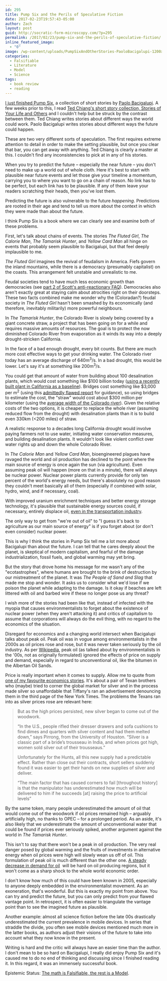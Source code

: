 ```yaml
---
id: 295
title: Pump Six and the Perils of Speculative Fiction
date: 2017-02-23T19:57:43-05:00
author: Zach
layout: post
guid: http://socratic-form-microscopy.com/?p=295
permalink: /2017/02/23/pump-six-and-the-perils-of-speculative-fiction/
inline_featured_image:
  - "0"
image: /wp-content/uploads/PumpSixAndOtherStories-PaoloBacigalupi-1200x1806.jpg
categories:
  - Falsifiable
  - Literature
  - Model
  - Science
tags:
  - book review
  - reading
---
```

<a href="https://www.goodreads.com/review/show/1917510971?book_show_action=false&amp;from_review_page=1">I just finished Pump Six</a>, a collection of short stories by <a href="http://windupstories.com/">Paolo Bacigalupi</a>. A few weeks prior to this, I read <a href="https://www.goodreads.com/review/show/1858807711?book_show_action=false&amp;from_review_page=1">Ted Chiang's short story collection, Stories of Your Life and Others</a> and I couldn't help but be struck by the contrast between them. Ted Chiang writes stories about different ways the world could work. Paolo Bacigalupi writes stories about different ways the future could happen.

These are two very different sorts of speculation. The first requires extreme attention to detail in order to make the setting plausible, but once you clear that bar, you can get away with anything. Ted Chiang is clearly a master at this. I couldn't find any inconsistencies to pick at in any of his stories.

When you try to predict the future – especially the near future – you don't need to make up a world out of whole cloth. Here it's best to start with plausible near future events and let those give your timeline a momentum, carrying you to where you want to go on a chain of reason. No link has to be perfect, but each link has to be plausible. If any of them leave your readers scratching their heads, then you've lost them.

Predicting the future is also vulnerable to the future <em>happening</em>. Predictions are rooted in their age and tend to tell us more about the context in which they were made than about the future.

I think Pump Six is a book where we can clearly see and examine both of these problems.

First, let's talk about chains of events. The stories <em>The Fluted Girl</em>, <em>The Calorie Man</em>, <em>The Tamarisk Hunter</em>, and <em>Yellow Card Man</em> all hinge on events that probably seem plausible to Bacigalupi, but that feel deeply implausible to me.

<em>The Fluted Girl</em> imagines the revival of feudalism in America. Fiefs govern the inland mountains, while there is a democracy (presumably capitalist) on the coasts. This arrangement felt unstable and unrealistic to me.

Feudal societies tend to have much less economic growth than democracies (see <a href="https://slatestarcodex.com/2013/10/20/the-anti-reactionary-faq/">part 2 of Scott's anti-reactionary FAQ</a>). Democracies also aren't exactly great at staying calm about atrocities right on their doorsteps. These two facts combined make me wonder why the (Coloradan?) feudal society in <em>The Fluted Girl</em> hasn't been smashed by its economically (and therefore, inevitably militarily) more powerful neighbours.

In <em>The Tamarisk Hunter</em>, the Colorado River is slowly being covered by a giant concrete straw, a project that has been going on for a while and requires massive amounts of resources. The goal is to protect the now diminished Colorado River from evaporation as it winds its way into a deeply drought-stricken California.

In the face of a bad enough drought, every bit counts. But there are much more cost effective ways to get your drinking water. The Colorado river today has an average discharge of 640m<sup>3</sup>/s. In a bad drought, this would be lower. Let's say it's at something like 200m<sup>3</sup>/s.

You could get that amount of water from building about 100 desalination plants, which would cost something like $100 billion today (<a href="http://www.mercurynews.com/2014/05/29/nations-largest-ocean-desalination-plant-goes-up-near-san-diego-future-of-the-california-coast/">using a recently built plant in California as a baseline</a>). Bridges cost something like $3,000 per m<sup>2</sup> (using this <a href="http://www.bv.transports.gouv.qc.ca/mono/0950935.pdf">admittedly flawed report</a> for guidance), so using bridges to estimate the cost, the "straw" would cost about $300 million per kilometer (using the <a href="https://www.gcex.com/grand-canyon-trivia/">average width of the Colorado river</a>). Given the relative costs of the two options, it is cheaper to replace the whole river (assuming reduced flow from the drought) with desalination plants than it is to build even 330km (&lt;200 miles) of straw.

A realistic response to a decades long California drought would involve paying farmers not to use water, initiating water conservation measures, and building desalination plants. It wouldn't look like violent conflict over water rights up and down the whole Colorado River.

In <em>The Calorie Man</em> and <em>Yellow Card Man</em>, bioengineered plagues have ravaged the world and oil production has declined to the point where the main source of energy is once again the sun (via agriculture). Even assuming peak oil will happen (more on that in a minute), there will always be nuclear power. Nuclear power plants currently provide for only ten percent of the world's energy needs, but there's absolutely no good reason they couldn't meet basically all of them (especially if combined with solar, hydro, wind, and if necessary, coal).

With improved uranium enrichment techniques and better energy storage technology, it's plausible that sustainable energy sources could, if necessary, entirely displace oil, <a href="https://www.tesla.com/">even in the transportation industry</a>.

The only way to get from "we're out of oil" to "I guess it's back to agriculture as our main source of energy" is if you forget about (or don't even consider) nuclear power.

This is why I think the stories in Pump Six tell me a lot more about Bacigalupi than about the future. I can tell that he cares deeply about the planet, is skeptical of modern capitalism, and fearful of the damage industrialization, fossil fuels, and global warming may yet bring.

But the story that drove home his message for me wasn't any of the "ecotastrophes", where humans are brought to the brink of destruction by our mistreatment of the planet. It was <em>The People of Sand and Slag</em> that made me stop and wonder. It asks us to consider what we'd lose if we poison the planet while adapting to the damage. Is it okay if beaches are left littered with oil and barbed wire if these no longer pose us any threat?

I wish more of the stories had been like that, instead of infected with the myopia that causes environmentalists to forget about the existence of nuclear power (when they aren't attacking it) and critics of capitalism to assume that corporations will always do the evil thing, with no regard to the economics of the situation.

Disregard for economics and a changing world intersect when Bacigalupi talks about peak oil. Peak oil was in vogue among environmentalists in the 2000s as oil prices rose and rose, but it was never taken seriously by the oil industry. As per <a href="https://en.wikipedia.org/wiki/Peak_oil">Wikipedia</a>, peak oil (as talked about by environmentalists in the '00s, not as originally formulated) ignored the effects of price on supply and demand, especially in regard to unconventional oil, like the bitumen in the Albertan Oil Sands.

Price is really important when it comes to supply. Allow me to quote from <a href="https://priceonomics.com/how-the-hunt-brothers-cornered-the-silver-market/">one of my favourite economics stories</a>. It's about a pair of Texan brothers who (maybe) tried to corner the global market for silver and in the process made silver so unaffordable that Tiffany's ran an advertisement denouncing them in the third page of the New York Times. The problems the Texans ran into as silver prices rose are relevant here:
<blockquote>But as the high prices persisted, new silver began to come out of the woodwork.

“In the U.S., people rifled their dresser drawers and sofa cushions to find dimes and quarters with silver content and had them melted down,” says Pirrong, from the University of Houston. “Silver is a classic part of a bride’s trousseau in India, and when prices got high, women sold silver out of their trousseaus.”

Unfortunately for the Hunts, all this new supply had a predictable effect. Rather than close out their contracts, short sellers suddenly found it was easier to get their hands on new supplies of silver and deliver.

“The main factor that has caused corners to fail [throughout history] is that the manipulator has underestimated how much will be delivered to him if he succeeds [at] raising the price to artificial levels”</blockquote>
By the same token, many people underestimated the amount of oil that would come out of the woodwork if oil prices remained high – arguably artificially high, no thanks to OPEC – for a prolonged period. As an aside, it's also likely that we underestimate the amount of unconventional water that could be found if prices ever seriously spiked, another argument against the world in <em>The Tamarisk Hunter</em>.

This isn't to say that there won't be a peak in oil production. The very real danger posed by global warming and the fruits of investments in alternative energy when oil prices were high will slowly wean us off of oil. This formulation of peak oil is much different than the other one. <a href="http://www.cbc.ca/news/business/ihs-iea-electric-autonomous-ride-hailing-1.3983818">A steady decrease in demand for oil</a>  will be hard on oil producing regions, but it won't come as a sharp shock to the whole world economic order.

I don't know how much of this could have been known in 2005, especially to anyone deeply embedded in the environmentalist movement. As an exoneration, that's wonderful. But this is exactly my point from above. You can try and predict the future, but you can only predict from your flawed vantage point. In retrospect, it is often easier to triangulate the vantage point than to see the imagined future as plausible.

Another example: almost all science fiction before the late 00s drastically underestimated the current prevalence in mobile devices. In series that straddle the divide, you often see mobile devices mentioned much more in the latter books, as authors adjust their visions of the future to take into account what they now know in the present.

Writing is hard and the critic will always have an easier time than the author. I don't mean to be so hard on Bacigalupi, I really did enjoy Pump Six and it's caused me to do no end of thinking and discussing since I finished reading it. In this regard, it was an immensely successful book.

Epistemic Status: <a href="/about-me">The math is Falsifiable, the rest is a Model</a>.